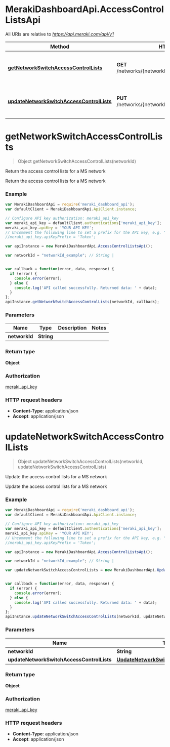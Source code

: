 # MerakiDashboardApi.AccessControlListsApi

All URIs are relative to *https://api.meraki.com/api/v1*

Method | HTTP request | Description
------------- | ------------- | -------------
[**getNetworkSwitchAccessControlLists**](AccessControlListsApi.md#getNetworkSwitchAccessControlLists) | **GET** /networks/{networkId}/switch/accessControlLists | Return the access control lists for a MS network
[**updateNetworkSwitchAccessControlLists**](AccessControlListsApi.md#updateNetworkSwitchAccessControlLists) | **PUT** /networks/{networkId}/switch/accessControlLists | Update the access control lists for a MS network


<a name="getNetworkSwitchAccessControlLists"></a>
# **getNetworkSwitchAccessControlLists**
> Object getNetworkSwitchAccessControlLists(networkId)

Return the access control lists for a MS network

Return the access control lists for a MS network

### Example
```javascript
var MerakiDashboardApi = require('meraki_dashboard_api');
var defaultClient = MerakiDashboardApi.ApiClient.instance;

// Configure API key authorization: meraki_api_key
var meraki_api_key = defaultClient.authentications['meraki_api_key'];
meraki_api_key.apiKey = 'YOUR API KEY';
// Uncomment the following line to set a prefix for the API key, e.g. "Token" (defaults to null)
//meraki_api_key.apiKeyPrefix = 'Token';

var apiInstance = new MerakiDashboardApi.AccessControlListsApi();

var networkId = "networkId_example"; // String | 


var callback = function(error, data, response) {
  if (error) {
    console.error(error);
  } else {
    console.log('API called successfully. Returned data: ' + data);
  }
};
apiInstance.getNetworkSwitchAccessControlLists(networkId, callback);
```

### Parameters

Name | Type | Description  | Notes
------------- | ------------- | ------------- | -------------
 **networkId** | **String**|  | 

### Return type

**Object**

### Authorization

[meraki_api_key](../README.md#meraki_api_key)

### HTTP request headers

 - **Content-Type**: application/json
 - **Accept**: application/json

<a name="updateNetworkSwitchAccessControlLists"></a>
# **updateNetworkSwitchAccessControlLists**
> Object updateNetworkSwitchAccessControlLists(networkId, updateNetworkSwitchAccessControlLists)

Update the access control lists for a MS network

Update the access control lists for a MS network

### Example
```javascript
var MerakiDashboardApi = require('meraki_dashboard_api');
var defaultClient = MerakiDashboardApi.ApiClient.instance;

// Configure API key authorization: meraki_api_key
var meraki_api_key = defaultClient.authentications['meraki_api_key'];
meraki_api_key.apiKey = 'YOUR API KEY';
// Uncomment the following line to set a prefix for the API key, e.g. "Token" (defaults to null)
//meraki_api_key.apiKeyPrefix = 'Token';

var apiInstance = new MerakiDashboardApi.AccessControlListsApi();

var networkId = "networkId_example"; // String | 

var updateNetworkSwitchAccessControlLists = new MerakiDashboardApi.UpdateNetworkSwitchAccessControlLists(); // UpdateNetworkSwitchAccessControlLists | 


var callback = function(error, data, response) {
  if (error) {
    console.error(error);
  } else {
    console.log('API called successfully. Returned data: ' + data);
  }
};
apiInstance.updateNetworkSwitchAccessControlLists(networkId, updateNetworkSwitchAccessControlLists, callback);
```

### Parameters

Name | Type | Description  | Notes
------------- | ------------- | ------------- | -------------
 **networkId** | **String**|  | 
 **updateNetworkSwitchAccessControlLists** | [**UpdateNetworkSwitchAccessControlLists**](UpdateNetworkSwitchAccessControlLists.md)|  | 

### Return type

**Object**

### Authorization

[meraki_api_key](../README.md#meraki_api_key)

### HTTP request headers

 - **Content-Type**: application/json
 - **Accept**: application/json

